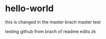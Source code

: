 # hello-world
this is changed in the master brach 
master test

testing github
from brach of readme edits 
zk
